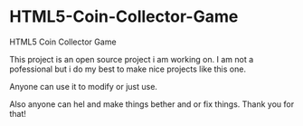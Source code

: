 # HTML5-Coin-Collector-Game
HTML5 Coin Collector Game

This project is an open source project i am working on.
I am not a pofessional but i do my best to make nice projects like this one.

Anyone can use it to modify or just use.

Also anyone can hel and make things bether and or fix things.
Thank you for that!
